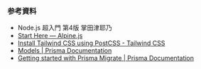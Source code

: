 ### 参考資料
- Node.js 超入門 第4版 掌田津耶乃
- [Start Here — Alpine.js](https://alpinejs.dev/start-here)
- [Install Tailwind CSS using PostCSS - Tailwind CSS](https://v3.tailwindcss.com/docs/installation/using-postcss)
- [Models | Prisma Documentation](https://www.prisma.io/docs/orm/prisma-schema/data-model/models)
- [Getting started with Prisma Migrate | Prisma Documentation](https://www.prisma.io/docs/getting-started/quickstart-sqlite)

